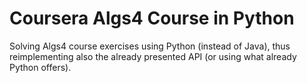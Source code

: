 # Coursera Algs4 Course in Python

Solving Algs4 course exercises using Python (instead of Java), thus reimplementing also the already presented API (or using what already Python offers).

